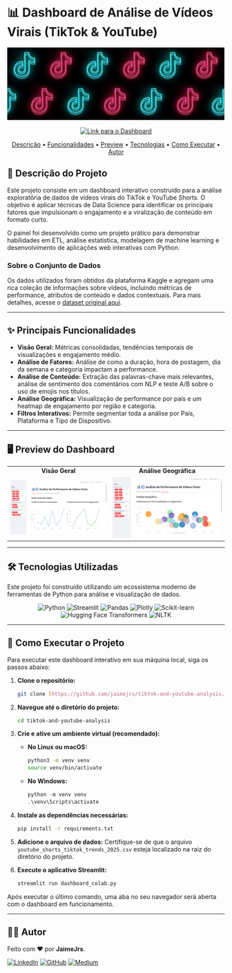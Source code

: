 # 📊 Dashboard de Análise de Vídeos Virais (TikTok & YouTube)

<p align="center">
  <img src="assets/tiktokbanner.jpeg" alt="Banner do Projeto">
</p>

<p align="center">
  <a href="https://tiktok-and-youtube-analysis-d5l4tgkxmevvehe9xyogta.streamlit.app/" target="_blank">
    <img src="https://img.shields.io/badge/Acessar%20Dashboard-FF4B4B?style=for-the-badge&logo=Streamlit&logoColor=white" alt="Link para o Dashboard">
  </a>
</p>

<p align="center">
  <a href="#-descrição-do-projeto">Descrição</a> •
  <a href="#-principais-funcionalidades">Funcionalidades</a> •
  <a href="#-preview-do-dashboard">Preview</a> •
  <a href="#️-tecnologias-utilizadas">Tecnologias</a> •
  <a href="#-como-executar-o-projeto">Como Executar</a> •
  <a href="#-autor">Autor</a>
</p>

## 📖 Descrição do Projeto

Este projeto consiste em um dashboard interativo construído para a análise exploratória de dados de vídeos virais do TikTok e YouTube Shorts. O objetivo é aplicar técnicas de Data Science para identificar os principais fatores que impulsionam o engajamento e a viralização de conteúdo em formato curto.

O painel foi desenvolvido como um projeto prático para demonstrar habilidades em ETL, análise estatística, modelagem de machine learning e desenvolvimento de aplicações web interativas com Python.

### Sobre o Conjunto de Dados

Os dados utilizados foram obtidos da plataforma Kaggle e agregam uma rica coleção de informações sobre vídeos, incluindo métricas de performance, atributos de conteúdo e dados contextuais. Para mais detalhes, acesse o [dataset original aqui](https://www.kaggle.com/datasets/tarekmasryo/youtube-shorts-and-tiktok-trends-2025).

---

## ✨ Principais Funcionalidades

-   **Visão Geral:** Métricas consolidadas, tendências temporais de visualizações e engajamento médio.
-   **Análise de Fatores:** Análise de como a duração, hora de postagem, dia da semana e categoria impactam a performance.
-   **Análise de Conteúdo:** Extração das palavras-chave mais relevantes, análise de sentimento dos comentários com NLP e teste A/B sobre o uso de emojis nos títulos.
-   **Análise Geográfica:** Visualização de performance por país e um heatmap de engajamento por região e categoria.
-   **Filtros Interativos:** Permite segmentar toda a análise por País, Plataforma e Tipo de Dispositivo.

---

## 🖥️ Preview do Dashboard

<table align="center">
  <tr>
    <td align="center"><strong>Visão Geral</strong></td>
    <td align="center"><strong>Análise Geográfica</strong></td>
  </tr>
  <tr>
    <td><img src="assets/geral.jpg" alt="Screenshot da Visão Geral do Dashboard" width="100%"></td>
    <td><img src="assets/geografico.jpg" alt="Screenshot da Análise Geográfica" width="100%"></td>
  </tr>
</table>

---

## 🛠️ Tecnologias Utilizadas

Este projeto foi construído utilizando um ecossistema moderno de ferramentas de Python para análise e visualização de dados.

<p align="center">
  <img src="https://img.shields.io/badge/Python-3776AB?style=for-the-badge&logo=python&logoColor=white" alt="Python">
  <img src="https://img.shields.io/badge/Streamlit-FF4B4B?style=for-the-badge&logo=Streamlit&logoColor=white" alt="Streamlit">
  <img src="https://img.shields.io/badge/Pandas-150458?style=for-the-badge&logo=pandas&logoColor=white" alt="Pandas">
  <img src="https://img.shields.io/badge/Plotly-3F4F75?style=for-the-badge&logo=plotly&logoColor=white" alt="Plotly">
  <img src="https://img.shields.io/badge/scikit--learn-F7931E?style=for-the-badge&logo=scikit-learn&logoColor=white" alt="Scikit-learn">
  <img src="https://img.shields.io/badge/Hugging%20Face-FFD21E?style=for-the-badge&logo=hugging-face&logoColor=black" alt="Hugging Face Transformers">
  <img src="https://img.shields.io/badge/NLTK-3776AB?style=for-the-badge&logo=nltk&logoColor=white" alt="NLTK">
</p>

---

## 🚀 Como Executar o Projeto

Para executar este dashboard interativo em sua máquina local, siga os passos abaixo:

1.  **Clone o repositório:**
    ```bash
    git clone [https://github.com/jaimejrs/tiktok-and-youtube-analysis.git](https://github.com/jaimejrs/tiktok-and-youtube-analysis.git)
    ```

2.  **Navegue até o diretório do projeto:**
    ```bash
    cd tiktok-and-youtube-analysis
    ```

3.  **Crie e ative um ambiente virtual (recomendado):**

    * **No Linux ou macOS:**
        ```bash
        python3 -m venv venv
        source venv/bin/activate
        ```
    * **No Windows:**
        ```powershell
        python -m venv venv
        .\venv\Scripts\activate
        ```

4.  **Instale as dependências necessárias:**
    ```bash
    pip install -r requirements.txt
    ```

5.  **Adicione o arquivo de dados:**
    Certifique-se de que o arquivo `youtube_shorts_tiktok_trends_2025.csv` esteja localizado na raiz do diretório do projeto.

6.  **Execute o aplicativo Streamlit:**
    ```bash
    streamlit run dashboard_colab.py
    ```
Após executar o último comando, uma aba no seu navegador será aberta com o dashboard em funcionamento.

---

## 👨‍💻 Autor

Feito com ❤️ por **JaimeJrs**.

[![LinkedIn](https://img.shields.io/badge/LinkedIn-0e75b6?style=for-the-badge&logo=linkedin&logoColor=white)](https://www.linkedin.com/in/jaimejrs/)
[![GitHub](https://img.shields.io/badge/GitHub-181717?style=for-the-badge&logo=github&logoColor=white)](https://github.com/jaimejrs)
[![Medium](https://img.shields.io/badge/Medium-000000?style=for-the-badge&logo=medium&logoColor=white)](https://medium.com/@jaimejrs)
